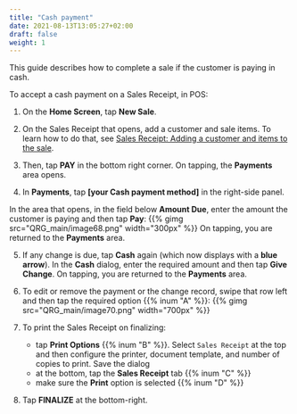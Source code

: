 ```yaml
---
title: "Cash payment"
date: 2021-08-13T13:05:27+02:00
draft: false
weight: 1
---
```


This guide describes how to complete a sale if the customer is paying in cash.

To accept a cash payment on a Sales Receipt, in POS:

1. On the **Home Screen**, tap **New Sale**.

2. On the Sales Receipt that opens, add a customer and sale items. To learn how to do that, see [Sales Receipt: Adding a customer and items to the sale](/userdoc/pos/qrg/sr/adding_customer_items/).

3. Then, tap **PAY** in the bottom right corner. On tapping, the **Payments** area opens.

4. In **Payments**, tap **[your Cash payment method]** in the right-side panel.

In the area that opens, in the field below **Amount Due**, enter the amount the customer is paying and then tap **Pay**:
{{% gimg src="QRG_main/image68.png" width="300px" %}}
On tapping, you are returned to the **Payments** area.

5. If any change is due, tap **Cash** again (which now displays with a **blue arrow**). In the **Cash** dialog, enter the required amount and then tap **Give Change**. On tapping, you are returned to the **Payments** area.

6. To edit or remove the payment or the change record, swipe that row left and then tap the required option {{% inum "A" %}}:
{{% gimg src="QRG_main/image70.png" width="700px" %}}
7. To print the Sales Receipt on finalizing:
    - tap **Print Options** {{% inum "B" %}}. Select `Sales Receipt` at the top and then configure the printer, document template, and number of copies to print. Save the dialog
    - at the bottom, tap the **Sales Receipt** tab {{% inum "C" %}}
    - make sure the **Print** option is selected {{% inum "D" %}}

8. Tap **FINALIZE** at the bottom-right.